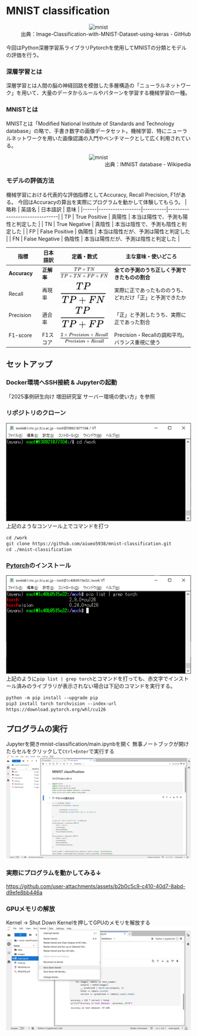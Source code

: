# MNIST classification

<div align="center">
    <img src="https://user-images.githubusercontent.com/68801296/88917938-4008f180-d286-11ea-8667-50027700e3ea.png" alt="mnist" title="mnist">
</div>
<div align="right">
    出典：Image-Classification-with-MNIST-Dataset-using-keras - GitHub
</div>

<br>
今回はPython深層学習系ライブラリPytorchを使用してMNISTの分類とモデルの評価を行う。

### 深層学習とは
深層学習とは人間の脳の神経回路を模倣した多層構造の「ニューラルネットワーク」を用いて、大量のデータからルールやパターンを学習する機械学習の一種。
### MNISTとは
MNISTとは「Modified National Institute of Standards and Technology database」の略で、手書き数字の画像データセット。機械学習、特にニューラルネットワークを用いた画像認識の入門やベンチマークとして広く利用されている。

<div align="center">
    <img src="https://upload.wikimedia.org/wikipedia/commons/b/b1/MNIST_dataset_example.png" alt="mnist" title="mnist">
</div>
<div align="right">
    出典：IMNIST database - Wikipedia
</div>

### モデルの評価方法
機械学習における代表的な評価指標としてAccuracy, Recall Precision, F1がある。
今回はAccuracyの算出を実際にプログラムを動かして体験してもらう。
| 略称  | 英語名             | 日本語訳   | 意味                       |
|------|------------------|----------|-------------------------------|
| TP   | True Positive    | 真陽性    | 本当は陽性で、予測も陽性と判定した     |
| TN   | True Negative    | 真陰性    | 本当は陰性で、予測も陰性と判定した     |
| FP   | False Positive   | 偽陽性    | 本当は陰性だが、予測は陽性と判定した   |
| FN   | False Negative   | 偽陰性    | 本当は陽性だが、予測は陰性と判定した   |

| 指標            | 日本語訳     | 定義・数式                            | 主な意味・使いどころ                            |
|----------------|------------|-------------------------------------|-------------------------------------------|
| **Accuracy**   | **正解率**   | ![accuracy](resources/accuracy.svg)　  | **全ての予測のうち正しく予測できたものの割合**       |
| Recall    　　  | 再現率       | ![recall](resources/recall.svg)       | 実際に正であったもののうち、どれだけ「正」と予測できたか |
| Precision 　　  | 適合率       | ![precision](resources/precision.svg) | 「正」と予測したうち、実際に正であった割合           |
| F1-score  　　  | F1スコア     | ![f1](resources/f1.svg)               | Precision・Recallの調和平均。バランス重視に使う    |

## セットアップ
### Docker環境へSSH接続 & Jupyterの起動
「2025事例研⽣向け 増⽥研究室 サーバー環境の使い⽅」を参照

### リポジトリのクローン
![ssh_console](resources/ssh_console.png)<br>
上記のようなコンソール上でコマンドを打つ
```
cd /work
git clone https://github.com/aiueo5938/mnist-classification.git
cd ./mnist-classification
```

### [Pytorch](https://pytorch.org/get-started/locally/)のインストール
![install_torch](resources/install_torch.png)
<br>上記のように`pip list | grep torch`とコマンドを打っても、赤文字でインストール済みのライブラリが表示されない場合は下記のコマンドを実行する。
```
python -m pip install --upgrade pip
pip3 install torch torchvision --index-url https://download.pytorch.org/whl/cu126
```

## プログラムの実行
Jupyterを開きmnist-classification/main.ipynbを開く
無事ノートブックが開けたらセルをクリックして`Ctrl+Enter`で実行する
![jupyter](resources/jupyter.png)

### 実際にプログラムを動かしてみる↓
https://github.com/user-attachments/assets/b2b0c5c9-c410-40d7-8abd-d9efe8bb446a

### GPUメモリの解放
Kernel -> Shut Down Kernelを押してGPUのメモリを解放する
![release_memory](resources/release_memory.png)